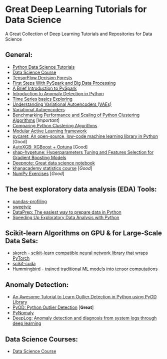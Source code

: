 # Great Deep Learning Tutorials for Data Science
A Great Collection of Deep Learning Tutorials and Repositories for Data Science  

## General:
- [Python Data Science Tutorials](https://realpython.com/tutorials/data-science/)  
- [Data Science Course](https://github.com/amingheibi/Data-Science-Course)  
- [TensorFlow Decision Forests](https://github.com/tensorflow/decision-forests)    
- [First Steps With PySpark and Big Data Processing](https://realpython.com/pyspark-intro/)  
- [A Brief Introduction to PySpark](https://towardsdatascience.com/a-brief-introduction-to-pyspark-ff4284701873)  
- [Introduction to Anomaly Detection in Python](https://blog.floydhub.com/introduction-to-anomaly-detection-in-python/)  
- [Time Series basics Exploring](https://www.kaggle.com/jagangupta/time-series-basics-exploring-traditional-ts)  
- [Understanding Variational Autoencoders (VAEs)](https://towardsdatascience.com/understanding-variational-autoencoders-vaes-f70510919f73)  
- [Variational Autoencoders](https://www.jeremyjordan.me/variational-autoencoders/)  
- [Benchmarking Performance and Scaling of Python Clustering Algorithms](https://hdbscan.readthedocs.io/en/latest/performance_and_scalability.html) [_Important_]  
- [Comparing Python Clustering Algorithms](https://hdbscan.readthedocs.io/en/latest/comparing_clustering_algorithms.html)  
- [Modular Active Learning framework](https://github.com/modAL-python/modAL)   
- [pycaret: An open-source, low-code machine learning library in Python](https://github.com/pycaret/pycaret) [Good]  
- [AutoXGB: XGBoost + Optuna](https://github.com/abhishekkrthakur/autoxgb) [Good]    
- [shap-hypetune: Hyperparameters Tuning and Features Selection for Gradient Boosting Models](https://github.com/cerlymarco/shap-hypetune)  
- [Deepnote: Great data science notebook](https://deepnote.com/)   
- [khanacademy statistics course](https://www.khanacademy.org/math/ap-statistics) [_Good_]   
- [NumPy Exercises](https://www.w3resource.com/python-exercises/numpy/index.php)  [_Good_]  

## The best exploratory data analysis (EDA) Tools:
- [pandas-profiling](https://github.com/pandas-profiling/pandas-profiling)  
- [sweetviz](https://github.com/fbdesignpro/sweetviz)  
- [DataPrep: The easiest way to prepare data in Python](https://dataprep.ai/)   
- [Speeding Up Exploratory Data Analysis with Python](https://towardsdatascience.com/speeding-up-exploratory-data-analysis-with-python-838fe5e25b43)   

## Scikit-learn Algorithms on GPU & for Large-Scale Data Sets:
- [skorch - scikit-learn compatible neural network library that wraps PyTorch](https://github.com/skorch-dev/skorch)  
- [scikit-cuda](https://github.com/lebedov/scikit-cuda)  
- [Hummingbird - trained traditional ML models into tensor computations](https://github.com/microsoft/hummingbird)  

## Anomaly Detection:
- [An Awesome Tutorial to Learn Outlier Detection in Python using PyOD Library](https://www.analyticsvidhya.com/blog/2019/02/outlier-detection-python-pyod/)  
- [PyOD: Python Outlier Detection](https://github.com/yzhao062/pyod) [**Great**]  
- [PyNomaly](https://github.com/vc1492a/PyNomaly)  
- [DeepLog: Anomaly detection and diagnosis from system logs through deep learning](https://github.com/Thijsvanede/DeepLog)   

## Data Science Courses:
- [Data Science Course](https://github.com/briandalessandro/DataScienceCourse)  
